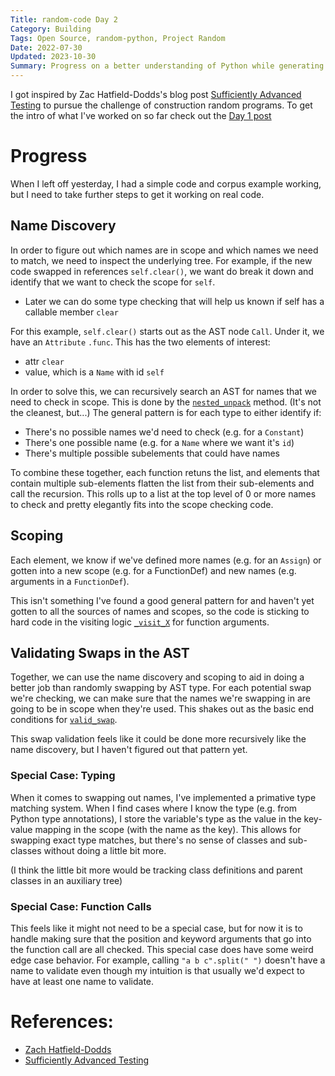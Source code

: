 ```yaml
---
Title: random-code Day 2
Category: Building
Tags: Open Source, random-python, Project Random
Date: 2022-07-30
Updated: 2023-10-30
Summary: Progress on a better understanding of Python while generating random code
---
```


I got inspired by Zac Hatfield-Dodds's blog post [Sufficiently Advanced
Testing](https://zhd.dev/sufficiently/) to pursue the challenge of construction
random programs. To get the intro of what I've worked on so far check out the
[Day 1 post](blog/starting-the-random-code-journey.html)

# Progress

When I left off yesterday, I had a simple code and corpus example working, but I need to take further steps to get it working on real code.

## Name Discovery

In order to figure out which names are in scope and which names we need to
match, we need to inspect the underlying tree. For example, if the new code
swapped in references `self.clear()`, we want do break it down and identify
that we want to check the scope for `self`.

- Later we can do some type checking that will help us known if self has a
  callable member `clear`

For this example, `self.clear()` starts out as the AST node `Call`. Under it,
we have an `Attribute` `.func`. This has the two elements of interest:

- attr `clear`
- value, which is a `Name` with id `self`

In order to solve this, we can recursively search an AST for names that we need
to check in scope. This is done by the
[`nested_unpack`](https://github.com/buckbaskin/random-python/blob/8802d4fb5dafd71eb0637ef2531e81079449d9ad/random_code/impl.py#L397-L665)
method. (It's not the cleanest, but...) The general pattern is for each type to
either identify if:

- There's no possible names we'd need to check (e.g. for a `Constant`)
- There's one possible name (e.g. for a `Name` where we want it's `id`)
- There's multiple possible subelements that could have names

To combine these together, each function retuns the list, and elements that
contain multiple sub-elements flatten the list from their sub-elements and call
the recursion. This rolls up to a list at the top level of 0 or more names to
check and pretty elegantly fits into the scope checking code.

## Scoping

Each element, we know if we've defined more names (e.g. for an `Assign`)
or gotten into a new scope (e.g. for a FunctionDef) and new names (e.g.
arguments in a `FunctionDef`).

This isn't something I've found a good general pattern for and haven't yet
gotten to all the sources of names and scopes, so the code is sticking to hard
code in the visiting logic
[`_visit_X`](https://github.com/buckbaskin/random-python/blob/8802d4fb5dafd71eb0637ef2531e81079449d9ad/random_code/impl.py#L853-L861)
for function arguments.

## Validating Swaps in the AST

Together, we can use the name discovery and scoping to aid in doing a better
job than randomly swapping by AST type. For each potential swap we're checking,
we can make sure that the names we're swapping in are going to be in scope when
they're used. This shakes out as the basic end conditions for
[`valid_swap`](https://github.com/buckbaskin/random-python/blob/8802d4fb5dafd71eb0637ef2531e81079449d9ad/random_code/impl.py#L808-L813).

This swap validation feels like it could be done more recursively like the name
discovery, but I haven't figured out that pattern yet.

### Special Case: Typing

When it comes to swapping out names, I've implemented a primative type matching
system. When I find cases where I know the type (e.g. from Python type
annotations), I store the variable's type as the value in the key-value mapping
in the scope (with the name as the key). This allows for swapping exact type
matches, but there's no sense of classes and sub-classes without doing a little
bit more.

(I think the little bit more would be tracking class definitions and parent
classes in an auxiliary tree)

### Special Case: Function Calls

This feels like it might not need to be a special case, but for now it is to
handle making sure that the position and keyword arguments that go into the
function call are all checked. This special case does have some weird edge case
behavior. For example, calling `"a b c".split(" ")` doesn't have a name to
validate even though my intuition is that usually we'd expect to have at least
one name to validate.

# References:

- [Zach Hatfield-Dodds](https://zhd.dev/)
- [Sufficiently Advanced Testing](https://zhd.dev/sufficiently/)

